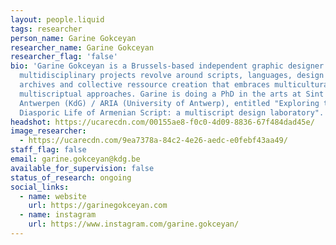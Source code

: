 ```yaml
---
layout: people.liquid
tags: researcher
person_name: Garine Gokceyan
researcher_name: Garine Gokceyan
researcher_flag: 'false'
bio: 'Garine Gokceyan is a Brussels-based independent graphic designer. Her
  multidisciplinary projects revolve around scripts, languages, design politics,
  archives and collective ressource creation that embraces multicultural and
  multiscriptual approaches. Garine is doing a PhD in the arts at Sint Lucas
  Antwerpen (KdG) / ARIA (University of Antwerp), entitled "Exploring the
  Diasporic Life of Armenian Script: a multiscript design laboratory".'
headshot: https://ucarecdn.com/00155ae8-f0c0-4d09-8836-67f484dad45e/
image_researcher:
  - https://ucarecdn.com/9ea7378a-84c2-4e26-aedc-e0febf43aa49/
staff_flag: false
email: garine.gokceyan@kdg.be
available_for_supervision: false
status_of_research: ongoing
social_links:
  - name: website
    url: https://garinegokceyan.com
  - name: instagram
    url: https://www.instagram.com/garine.gokceyan/
---
```

